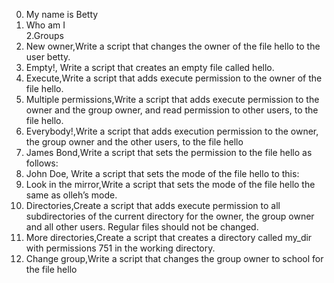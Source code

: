 0. My name is Betty
1. Who am I   
2.Groups
3. New owner,Write a script that changes the owner of the file hello to the user betty.
4. Empty!, Write a script that creates an empty file called hello.
5. Execute,Write a script that adds execute permission to the owner of the file hello.
6. Multiple permissions,Write a script that adds execute permission to the owner and the group owner, and read permission to other users, to the file hello.
7. Everybody!,Write a script that adds execution permission to the owner, the group owner and the other users, to the file hello
8. James Bond,Write a script that sets the permission to the file hello as follows:
9. John Doe, Write a script that sets the mode of the file hello to this:
10. Look in the mirror,Write a script that sets the mode of the file hello the same as olleh’s mode.
11. Directories,Create a script that adds execute permission to all subdirectories of the current directory for the owner, the group owner and all other users. Regular files should not be changed.
12. More directories,Create a script that creates a directory called my_dir with permissions 751 in the working directory.
13. Change group,Write a script that changes the group owner to school for the file hello

